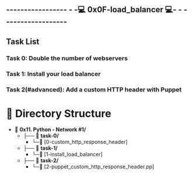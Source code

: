 ## ----------------- - -💻 0x0F-load_balancer 💻- - ------------------

## Task List

### Task 0: Double the number of webservers

### Task 1: Install your load balancer

### Task 2(#advanced): Add a custom HTTP header with Puppet

# 📁 Directory Structure

- 📂 **0x11. Python - Network #1/**
  - ├── 📂 **task-0/**
    - └─🔐 [0-custom_http_response_header]
  - ├── 📂 **task-1/**
    - └─🔑 [1-install_load_balancer]
  - ├── 📂 **task-2/**
    - └─📧 [2-puppet_custom_http_response_header.pp]

